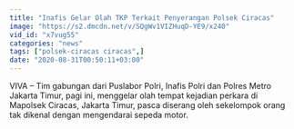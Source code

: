 ```yaml
---
title: "Inafis Gelar Olah TKP Terkait Penyerangan Polsek Ciracas"
image: "https://s2.dmcdn.net/v/SQgWv1VIZHuqD-YE9/x240"
vid_id: "x7vug55"
categories: "news"
tags: ["polsek-ciracas ciracas",]
date: "2020-08-31T00:50:11+03:00"
---
```

VIVA – Tim gabungan dari Puslabor Polri, Inafis Polri dan Polres Metro Jakarta Timur, pagi ini, menggelar olah tempat kejadian perkara di Mapolsek Ciracas, Jakarta Timur, pasca diserang oleh sekelompok orang tak dikenal dengan mengendarai sepeda motor.   <br>
